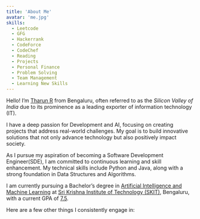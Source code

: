 ```yaml
---
title: 'About Me'
avatar: 'me.jpg'
skills:
  - Leetcode 
  - GFG 
  - Hackerrank 
  - CodeForce 
  - CodeChef
  - Reading
  - Projects
  - Personal Finance
  - Problem Solving
  - Team Management
  - Learning New Skills
---
```


Hello! I’m [Tharun R]() from Bengaluru, often referred to as the *Silicon Valley of India* due to its prominence as a leading exporter of information technology (IT).

I have a deep passion for Development and AI, focusing on creating projects that address real-world challenges. My goal is to build innovative solutions that not only advance technology but also positively impact society.

As I pursue my aspiration of becoming a Software Development Engineer(SDE), I am committed to continuous learning and skill enhancement. My technical skills include Python and Java, along with a strong foundation in Data Structures and Algorithms.

I am currently pursuing a Bachelor’s degree in [Artificial Intelligence and Machine Learning]() at [Sri Krishna Institute of Technology (SKIT)](https://www.skit.org.in/), Bengaluru, with a current GPA of [7.5]().

Here are a few other things I consistently engage in: